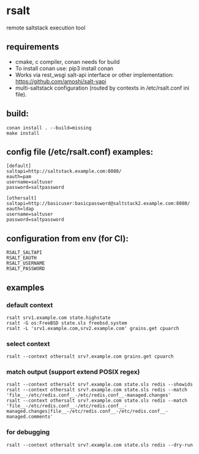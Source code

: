 # rsalt
remote saltstack execution tool

## requirements
- cmake, c compiler, conan needs for build
- To install conan use: pip3 install conan
- Works via rest\_wsgi salt-api interface or other implementation: https://github.com/amoshi/salt-yapi
- multi-saltstack configuration (routed by contexts in /etc/rsalt.conf ini file).

## build:
```
conan install . --build=missing
make install
```

## config file (/etc/rsalt.conf) examples:
```
[default]
saltapi=http://saltstack.example.com:8080/
eauth=pam
username=saltuser
password=saltpassword

[othersalt]
saltapi=http://basicuser:basicpassword@saltstack2.example.com:8080/
eauth=ldap
username=saltuser
password=saltpassword
```

## configuration from env (for CI):
```
RSALT_SALTAPI
RSALT_EAUTH
RSALT_USERNAME
RSALT_PASSWORD
```

## examples
### default context
```
rsalt srv1.example.com state.highstate
rsalt -G os:FreeBSD state.sls freebsd.system
rsalt -L 'srv1.example.com,srv2.example.com' grains.get cpuarch
```

### select context
```
rsalt --context othersalt srv?.example.com grains.get cpuarch
```

### match output (support extend POSIX regex)
```
rsalt --context othersalt srv?.example.com state.sls redis --showids
rsalt --context othersalt srv?.example.com state.sls redis --match 'file__-/etc/redis.conf__-/etc/redis.conf__-managed.changes'
rsalt --context othersalt srv?.example.com state.sls redis --match 'file__-/etc/redis.conf__-/etc/redis.conf__-managed.changes|file__-/etc/redis.conf__-/etc/redis.conf__-managed.comments'
```

### for debugging
```
rsalt --context othersalt srv?.example.com state.sls redis --dry-run
```
